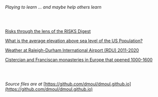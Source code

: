 *Playing to learn ... and maybe help others learn*

<br>
<br>

[Risks through the lens of the RISKS Digest](./risks-lens/the-lens.html)

[What is the average elevation above sea level of the US Population?](./mean-uspop-elevation/mean-population-elevation.html)

[Weather at Raleigh-Durham International Airport (RDU) 2011-2020](./rdu-weather/rdu-weather.html)

[Cistercian and Franciscan monasteries in Europe that opened 1000-1600](./monasteries/monasteries.html)

<br>
<br>

*Source files are at* [https://github.com/dmoul/dmoul.github.io](https://github.com/dmoul/dmoul.github.io)

